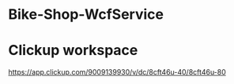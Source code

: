 # Bike-Shop-WcfService

# Clickup workspace
https://app.clickup.com/9009139930/v/dc/8cft46u-40/8cft46u-80
